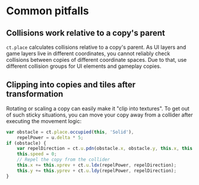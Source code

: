 # Common pitfalls

## Collisions work relative to a copy's parent

`ct.place` calculates collisions relative to a copy's parent. As UI layers and game layers live in different coordinates, you cannot reliably check collisions between copies of different coordinate spaces. Due to that, use different collision groups for UI elements and gameplay copies.

## Clipping into copies and tiles after transformation

Rotating or scaling a copy can easily make it "clip into textures". To get out of such sticky situations, you can move your copy away from a collider after executing the movement logic:

```js
var obstacle = ct.place.occupied(this, 'Solid'),
    repelPower = u.delta * 5;
if (obstacle) {
    var repelDirection = ct.u.pdn(obstacle.x, obstacle.y, this.x, this.y);
    this.speed = 0;
    // Repel the copy from the collider
    this.x += this.xprev + ct.u.ldx(repelPower, repelDirection);
    this.y += this.yprev + ct.u.ldy(repelPower, repelDirection);
}
```
